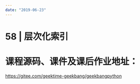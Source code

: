 ```yaml
---
date: "2019-06-23"
---  
```

      
# 58 | 层次化索引
# 课程源码、课件及课后作业地址：

<https://gitee.com/geektime-geekbang/geekbangpython>

<!-- [[[read_end]]] -->